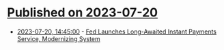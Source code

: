 # [Published on 2023-07-20](index.md)

* [2023-07-20, 14:45:00](https://news.slashdot.org/story/23/07/20/1445203/fed-launches-long-awaited-instant-payments-service-modernizing-system?utm_source=rss1.0mainlinkanon&utm_medium=feed) - [Fed Launches Long-Awaited Instant Payments Service, Modernizing System](https://news.slashdot.org/story/23/07/20/1445203/fed-launches-long-awaited-instant-payments-service-modernizing-system?utm_source=rss1.0mainlinkanon&utm_medium=feed)
